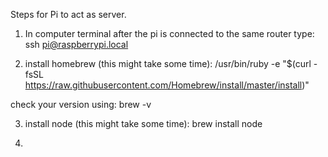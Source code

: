 Steps for Pi to act as server.

1. In computer terminal after the pi is connected to the same router type: 
ssh pi@raspberrypi.local

2. install homebrew (this might take some time):
/usr/bin/ruby -e "$(curl -fsSL https://raw.githubusercontent.com/Homebrew/install/master/install)"

check your version using:
brew -v

3. install node (this might take some time):
brew install node

4. 
